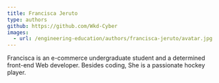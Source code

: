 ```yaml
---
title: Francisca Jeruto
type: authors
github: https://github.com/Wkd-Cyber
images:
  - url: /engineering-education/authors/francisca-jeruto/avatar.jpg 
---
```

Francisca is an e-commerce undergraduate student and a determined front-end Web developer. Besides coding, She is a passionate hockey player.
